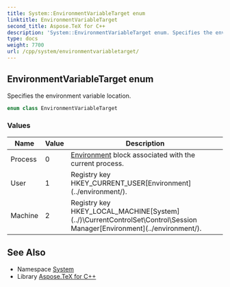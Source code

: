 ```yaml
---
title: System::EnvironmentVariableTarget enum
linktitle: EnvironmentVariableTarget
second_title: Aspose.TeX for C++
description: 'System::EnvironmentVariableTarget enum. Specifies the environment variable location in C++.'
type: docs
weight: 7700
url: /cpp/system/environmentvariabletarget/
---
```

## EnvironmentVariableTarget enum


Specifies the environment variable location.

```cpp
enum class EnvironmentVariableTarget
```

### Values

| Name | Value | Description |
| --- | --- | --- |
| Process | 0 | [Environment](../environment/) block associated with the current process. |
| User | 1 | Registry key HKEY_CURRENT_USER\[Environment](../environment/). |
| Machine | 2 | Registry key HKEY_LOCAL_MACHINE\[System](../)\CurrentControlSet\Control\Session Manager\[Environment](../environment/). |

## See Also

* Namespace [System](../)
* Library [Aspose.TeX for C++](../../)
